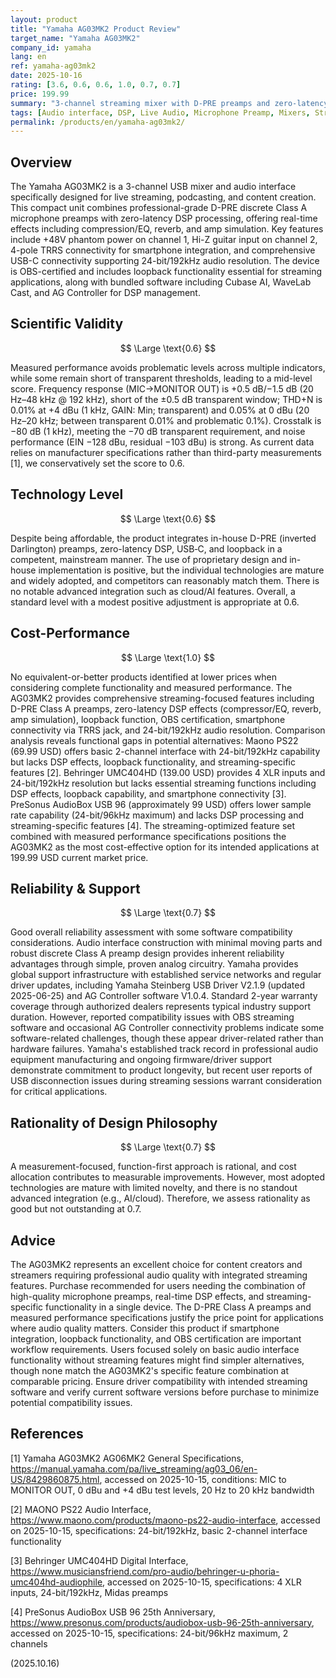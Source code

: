 ```yaml
---
layout: product
title: "Yamaha AG03MK2 Product Review"
target_name: "Yamaha AG03MK2"
company_id: yamaha
lang: en
ref: yamaha-ag03mk2
date: 2025-10-16
rating: [3.6, 0.6, 0.6, 1.0, 0.7, 0.7]
price: 199.99
summary: "3-channel streaming mixer with D-PRE preamps and zero-latency DSP offers unique streaming features and good measured performance at competitive pricing"
tags: [Audio interface, DSP, Live Audio, Microphone Preamp, Mixers, Streaming, USB]
permalink: /products/en/yamaha-ag03mk2/
---
```

## Overview

The Yamaha AG03MK2 is a 3-channel USB mixer and audio interface specifically designed for live streaming, podcasting, and content creation. This compact unit combines professional-grade D-PRE discrete Class A microphone preamps with zero-latency DSP processing, offering real-time effects including compression/EQ, reverb, and amp simulation. Key features include +48V phantom power on channel 1, Hi-Z guitar input on channel 2, 4-pole TRRS connectivity for smartphone integration, and comprehensive USB-C connectivity supporting 24-bit/192kHz audio resolution. The device is OBS-certified and includes loopback functionality essential for streaming applications, along with bundled software including Cubase AI, WaveLab Cast, and AG Controller for DSP management.

## Scientific Validity

$$ \Large \text{0.6} $$

Measured performance avoids problematic levels across multiple indicators, while some remain short of transparent thresholds, leading to a mid-level score. Frequency response (MIC→MONITOR OUT) is +0.5 dB/−1.5 dB (20 Hz–48 kHz @ 192 kHz), short of the ±0.5 dB transparent window; THD+N is 0.01% at +4 dBu (1 kHz, GAIN: Min; transparent) and 0.05% at 0 dBu (20 Hz–20 kHz; between transparent 0.01% and problematic 0.1%). Crosstalk is −80 dB (1 kHz), meeting the −70 dB transparent requirement, and noise performance (EIN −128 dBu, residual −103 dBu) is strong. As current data relies on manufacturer specifications rather than third-party measurements [1], we conservatively set the score to 0.6.

## Technology Level

$$ \Large \text{0.6} $$

Despite being affordable, the product integrates in-house D-PRE (inverted Darlington) preamps, zero-latency DSP, USB‑C, and loopback in a competent, mainstream manner. The use of proprietary design and in-house implementation is positive, but the individual technologies are mature and widely adopted, and competitors can reasonably match them. There is no notable advanced integration such as cloud/AI features. Overall, a standard level with a modest positive adjustment is appropriate at 0.6.

## Cost-Performance

$$ \Large \text{1.0} $$

No equivalent-or-better products identified at lower prices when considering complete functionality and measured performance. The AG03MK2 provides comprehensive streaming-focused features including D-PRE Class A preamps, zero-latency DSP effects (compressor/EQ, reverb, amp simulation), loopback function, OBS certification, smartphone connectivity via TRRS jack, and 24-bit/192kHz audio resolution. Comparison analysis reveals functional gaps in potential alternatives: Maono PS22 (69.99 USD) offers basic 2-channel interface with 24-bit/192kHz capability but lacks DSP effects, loopback functionality, and streaming-specific features [2]. Behringer UMC404HD (139.00 USD) provides 4 XLR inputs and 24-bit/192kHz resolution but lacks essential streaming functions including DSP effects, loopback capability, and smartphone connectivity [3]. PreSonus AudioBox USB 96 (approximately 99 USD) offers lower sample rate capability (24-bit/96kHz maximum) and lacks DSP processing and streaming-specific features [4]. The streaming-optimized feature set combined with measured performance specifications positions the AG03MK2 as the most cost-effective option for its intended applications at 199.99 USD current market price.

## Reliability & Support

$$ \Large \text{0.7} $$

Good overall reliability assessment with some software compatibility considerations. Audio interface construction with minimal moving parts and robust discrete Class A preamp design provides inherent reliability advantages through simple, proven analog circuitry. Yamaha provides global support infrastructure with established service networks and regular driver updates, including Yamaha Steinberg USB Driver V2.1.9 (updated 2025-06-25) and AG Controller software V1.0.4. Standard 2-year warranty coverage through authorized dealers represents typical industry support duration. However, reported compatibility issues with OBS streaming software and occasional AG Controller connectivity problems indicate some software-related challenges, though these appear driver-related rather than hardware failures. Yamaha's established track record in professional audio equipment manufacturing and ongoing firmware/driver support demonstrate commitment to product longevity, but recent user reports of USB disconnection issues during streaming sessions warrant consideration for critical applications.

## Rationality of Design Philosophy

$$ \Large \text{0.7} $$

A measurement-focused, function-first approach is rational, and cost allocation contributes to measurable improvements. However, most adopted technologies are mature with limited novelty, and there is no standout advanced integration (e.g., AI/cloud). Therefore, we assess rationality as good but not outstanding at 0.7.

## Advice

The AG03MK2 represents an excellent choice for content creators and streamers requiring professional audio quality with integrated streaming features. Purchase recommended for users needing the combination of high-quality microphone preamps, real-time DSP effects, and streaming-specific functionality in a single device. The D-PRE Class A preamps and measured performance specifications justify the price point for applications where audio quality matters. Consider this product if smartphone integration, loopback functionality, and OBS certification are important workflow requirements. Users focused solely on basic audio interface functionality without streaming features might find simpler alternatives, though none match the AG03MK2's specific feature combination at comparable pricing. Ensure driver compatibility with intended streaming software and verify current software versions before purchase to minimize potential compatibility issues.

## References

[1] Yamaha AG03MK2 AG06MK2 General Specifications, https://manual.yamaha.com/pa/live_streaming/ag03_06/en-US/8429860875.html, accessed on 2025-10-15, conditions: MIC to MONITOR OUT, 0 dBu and +4 dBu test levels, 20 Hz to 20 kHz bandwidth

[2] MAONO PS22 Audio Interface, https://www.maono.com/products/maono-ps22-audio-interface, accessed on 2025-10-15, specifications: 24-bit/192kHz, basic 2-channel interface functionality

[3] Behringer UMC404HD Digital Interface, https://www.musiciansfriend.com/pro-audio/behringer-u-phoria-umc404hd-audiophile, accessed on 2025-10-15, specifications: 4 XLR inputs, 24-bit/192kHz, Midas preamps

[4] PreSonus AudioBox USB 96 25th Anniversary, https://www.presonus.com/products/audiobox-usb-96-25th-anniversary, accessed on 2025-10-15, specifications: 24-bit/96kHz maximum, 2 channels

(2025.10.16)